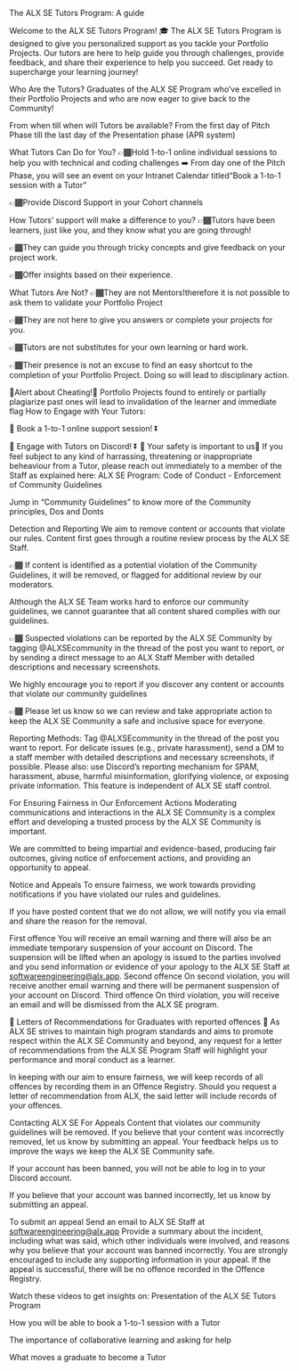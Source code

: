The ALX SE Tutors Program: A guide


Welcome to the ALX SE Tutors Program! 🎓
The ALX SE Tutors Program is designed to give you personalized support as you tackle your Portfolio Projects. Our tutors are here to help guide you through challenges, provide feedback, and share their experience to help you succeed. Get ready to supercharge your learning journey!

Who Are the Tutors?
Graduates of the ALX SE Program who’ve excelled in their Portfolio Projects and who are now eager to give back to the Community!

From when till when will Tutors be available?
From the first day of Pitch Phase till the last day of the Presentation phase (APR system)

What Tutors Can Do for You?
👉🏾Hold 1-to-1 online individual sessions to help you with technical and coding challenges ➡️ From day one of the Pitch Phase, you will see an event on your Intranet Calendar titled“Book a 1-to-1 session with a Tutor”

👉🏾Provide Discord Support in your Cohort channels

How Tutors’ support will make a difference to you?
👉🏾Tutors have been learners, just like you, and they know what you are going through!

👉🏾They can guide you through tricky concepts and give feedback on your project work.

👉🏾Offer insights based on their experience.

What Tutors Are Not?
👉🏾They are not Mentors!therefore it is not possible to ask them to validate your Portfolio Project

👉🏾They are not here to give you answers or complete your projects for you.

👉🏾Tutors are not substitutes for your own learning or hard work.

👉🏾Their presence is not an excuse to find an easy shortcut to the completion of your Portfolio Project. Doing so will lead to disciplinary action.

🚨Alert about Cheating!🚨 Portfolio Projects found to entirely or partially plagiarize past ones will lead to invalidation of the learner and immediate flag
How to Engage with Your Tutors:


💬 Book a 1-to-1 online support session! ⏬


💬 Engage with Tutors on Discord! ⏬
🤗 Your safety is important to us🤗
If you feel subject to any kind of harrassing, threatening or inappropriate beheaviour from a Tutor, please reach out immediately to a member of the Staff as explained here: ALX SE Program: Code of Conduct - Enforcement of Community Guidelines

Jump in “Community Guidelines” to know more of the Community principles, Dos and Donts


Detection and Reporting
We aim to remove content or accounts that violate our rules. Content first goes through a routine review process by the ALX SE Staff.

👉🏾 If content is identified as a potential violation of the Community Guidelines, it will be removed, or flagged for additional review by our moderators.

Although the ALX SE Team works hard to enforce our community guidelines, we cannot guarantee that all content shared complies with our guidelines.

👉🏾 Suspected violations can be reported by the ALX SE Community by tagging @ALXSEcommunity in the thread of the post you want to report, or by sending a direct message to an ALX Staff Member with detailed descriptions and necessary screenshots.

We highly encourage you to report if you discover any content or accounts that violate our community guidelines

👉🏾 Please let us know so we can review and take appropriate action to keep the ALX SE Community a safe and inclusive space for everyone.

 

Reporting Methods:
Tag @ALXSEcommunity in the thread of the post you want to report.
For delicate issues (e.g., private harassment), send a DM to a staff member with detailed descriptions and necessary screenshots, if possible.
Please also: use Discord’s reporting mechanism for SPAM, harassment, abuse, harmful misinformation, glorifying violence, or exposing private information. This feature is independent of ALX SE staff control.
 

For Ensuring Fairness in Our Enforcement Actions
Moderating communications and interactions in the ALX SE Community is a complex effort and developing a trusted process by the ALX SE Community is important.

We are committed to being impartial and evidence-based, producing fair outcomes, giving notice of enforcement actions, and providing an opportunity to appeal.

Notice and Appeals
To ensure fairness, we work towards providing notifications if you have violated our rules and guidelines.

If you have posted content that we do not allow, we will notify you via email and share the reason for the removal.

First offence
You will receive an email warning and there will also be an immediate temporary suspension of your account on Discord. The suspension will be lifted when an apology is issued to the parties involved and you send information or evidence of your apology to the ALX SE Staff at softwareengineering@alx.app.
Second offence
On second violation, you will receive another email warning and there will be permanent suspension of your account on Discord.
Third offence
On third violation, you will receive an email and will be dismissed from the ALX SE program.


🔴 Letters of Recommendations for Graduates with reported offences 🔴
As ALX SE strives to maintain high program standards and aims to promote respect within the ALX SE Community and beyond, any request for a letter of recommendations from the ALX SE Program Staff will highlight your performance and moral conduct as a learner.

In keeping with our aim to ensure fairness, we will keep records of all offences by recording them in an Offence Registry. Should you request a letter of recommendation from ALX, the said letter will include records of your offences.

 

Contacting ALX SE For Appeals
Content that violates our community guidelines will be removed. If you believe that your content was incorrectly removed, let us know by submitting an appeal. Your feedback helps us to improve the ways we keep the ALX SE Community safe.

If your account has been banned, you will not be able to log in to your Discord account.

If you believe that your account was banned incorrectly, let us know by submitting an appeal.

 

To submit an appeal
Send an email to ALX SE Staff at softwareengineering@alx.app
Provide a summary about the incident, including what was said, which other individuals were involved, and reasons why you believe that your account was banned incorrectly. You are strongly encouraged to include any supporting information in your appeal.
If the appeal is successful, there will be no offence recorded in the Offence Registry.



Watch these videos to get insights on:
Presentation of the ALX SE Tutors Program


How you will be able to book a 1-to-1 session with a Tutor


The importance of collaborative learning and asking for help


What moves a graduate to become a Tutor

